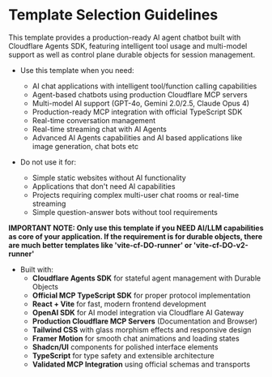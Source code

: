 # Template Selection Guidelines

This template provides a production-ready AI agent chatbot built with Cloudflare Agents SDK, featuring intelligent tool usage and multi-model support as well as control plane durable objects for session management.

* Use this template when you need:
  * AI chat applications with intelligent tool/function calling capabilities
  * Agent-based chatbots using production Cloudflare MCP servers
  * Multi-model AI support (GPT-4o, Gemini 2.0/2.5, Claude Opus 4)
  * Production-ready MCP integration with official TypeScript SDK
  * Real-time conversation management
  * Real-time streaming chat with AI Agents
  * Advanced AI Agents capabilities and AI based applications like image generation, chat bots etc

* Do not use it for:
  * Simple static websites without AI functionality
  * Applications that don't need AI capabilities
  * Projects requiring complex multi-user chat rooms or real-time streaming
  * Simple question-answer bots without tool requirements

**IMPORTANT NOTE: Only use this template if you NEED AI/LLM capabilities as core of your application. If the requirement is for durable objects, there are much better templates like 'vite-cf-DO-runner' or 'vite-cf-DO-v2-runner'**

* Built with:
  * **Cloudflare Agents SDK** for stateful agent management with Durable Objects
  * **Official MCP TypeScript SDK** for proper protocol implementation
  * **React + Vite** for fast, modern frontend development
  * **OpenAI SDK** for AI model integration via Cloudflare AI Gateway
  * **Production Cloudflare MCP Servers** (Documentation and Browser)
  * **Tailwind CSS** with glass morphism effects and responsive design
  * **Framer Motion** for smooth chat animations and loading states
  * **Shadcn/UI** components for polished interface elements
  * **TypeScript** for type safety and extensible architecture
  * **Validated MCP Integration** using official schemas and transports